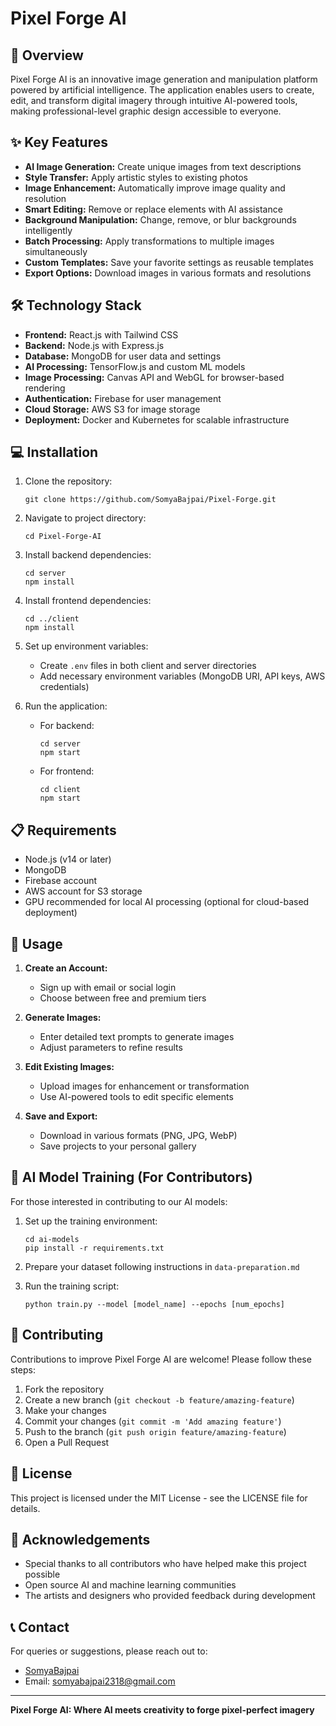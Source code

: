 # Pixel Forge AI

<!-- Add your project logo here -->
<!-- ![Pixel Forge AI Logo](path/to/your/logo.png) -->

## 🎨 Overview

Pixel Forge AI is an innovative image generation and manipulation platform powered by artificial intelligence. The application enables users to create, edit, and transform digital imagery through intuitive AI-powered tools, making professional-level graphic design accessible to everyone.

## ✨ Key Features

- **AI Image Generation:** Create unique images from text descriptions
- **Style Transfer:** Apply artistic styles to existing photos
- **Image Enhancement:** Automatically improve image quality and resolution
- **Smart Editing:** Remove or replace elements with AI assistance
- **Background Manipulation:** Change, remove, or blur backgrounds intelligently
- **Batch Processing:** Apply transformations to multiple images simultaneously
- **Custom Templates:** Save your favorite settings as reusable templates
- **Export Options:** Download images in various formats and resolutions

## 🛠️ Technology Stack

- **Frontend:** React.js with Tailwind CSS
- **Backend:** Node.js with Express.js
- **Database:** MongoDB for user data and settings
- **AI Processing:** TensorFlow.js and custom ML models
- **Image Processing:** Canvas API and WebGL for browser-based rendering
- **Authentication:** Firebase for user management
- **Cloud Storage:** AWS S3 for image storage
- **Deployment:** Docker and Kubernetes for scalable infrastructure

## 💻 Installation

1. Clone the repository:
   ```
   git clone https://github.com/SomyaBajpai/Pixel-Forge.git
   ```

2. Navigate to project directory:
   ```
   cd Pixel-Forge-AI
   ```

3. Install backend dependencies:
   ```
   cd server
   npm install
   ```

4. Install frontend dependencies:
   ```
   cd ../client
   npm install
   ```

5. Set up environment variables:
   - Create `.env` files in both client and server directories
   - Add necessary environment variables (MongoDB URI, API keys, AWS credentials)

6. Run the application:
   - For backend:
     ```
     cd server
     npm start
     ```
   - For frontend:
     ```
     cd client
     npm start
     ```

## 📋 Requirements

- Node.js (v14 or later)
- MongoDB
- Firebase account
- AWS account for S3 storage
- GPU recommended for local AI processing (optional for cloud-based deployment)

## 🔄 Usage

1. **Create an Account:**
   - Sign up with email or social login
   - Choose between free and premium tiers

2. **Generate Images:**
   - Enter detailed text prompts to generate images
   - Adjust parameters to refine results

3. **Edit Existing Images:**
   - Upload images for enhancement or transformation
   - Use AI-powered tools to edit specific elements

4. **Save and Export:**
   - Download in various formats (PNG, JPG, WebP)
   - Save projects to your personal gallery

## 🧠 AI Model Training (For Contributors)

For those interested in contributing to our AI models:

1. Set up the training environment:
   ```
   cd ai-models
   pip install -r requirements.txt
   ```

2. Prepare your dataset following instructions in `data-preparation.md`

3. Run the training script:
   ```
   python train.py --model [model_name] --epochs [num_epochs]
   ```

## 👥 Contributing

Contributions to improve Pixel Forge AI are welcome! Please follow these steps:

1. Fork the repository
2. Create a new branch (`git checkout -b feature/amazing-feature`)
3. Make your changes
4. Commit your changes (`git commit -m 'Add amazing feature'`)
5. Push to the branch (`git push origin feature/amazing-feature`)
6. Open a Pull Request

## 📄 License

This project is licensed under the MIT License - see the LICENSE file for details.

## 🙏 Acknowledgements

- Special thanks to all contributors who have helped make this project possible
- Open source AI and machine learning communities
- The artists and designers who provided feedback during development

## 📞 Contact

For queries or suggestions, please reach out to:
- [SomyaBajpai](https://github.com/SomyaBajpai)
- Email: somyabajpai2318@gmail.com

---

**Pixel Forge AI: Where AI meets creativity to forge pixel-perfect imagery**
